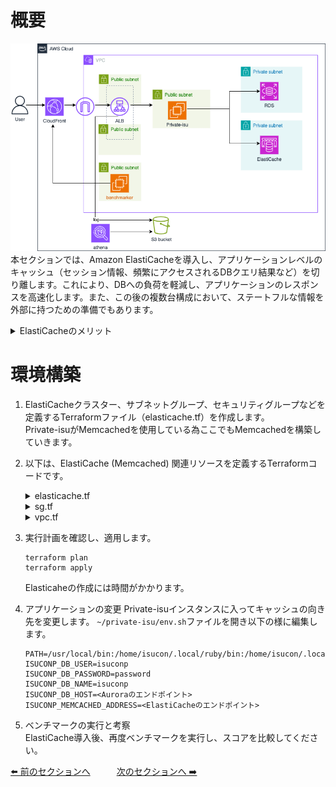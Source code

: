 # 概要
![07](../images/private-isu07.png)  
本セクションでは、Amazon ElastiCacheを導入し、アプリケーションレベルのキャッシュ（セッション情報、頻繁にアクセスされるDBクエリ結果など）を切り離します。これにより、DBへの負荷を軽減し、アプリケーションのレスポンスを高速化します。また、この後の複数台構成において、ステートフルな情報を外部に持つための準備でもあります。

<details>
<summary>ElastiCacheのメリット</summary>
<ul>
<li><strong>高速パフォーマンス:</strong> インメモリデータストアにより、マイクロ秒単位のレイテンシを実現します。</li>
<li><strong>運用負荷軽減:</strong> ハードウェアプロビジョニング、パッチ適用、バックアップなどの管理タスクが自動化されます。</li>
<li><strong>スケーラビリティ:</strong> ニーズに応じてクラスターのノード数やノードタイプを容易に変更できます。</li>
<li><strong>エンジン選択:</strong> Memcached (シンプルなKVS) と Redis (多機能なデータ構造) の2つのエンジンから選択可能です。</li>
<li><strong>高可用性 (Redis):</strong> RedisクラスターモードやマルチAZレプリケーションにより可用性を高められます。</li>
</ul>
</details>

# 環境構築
1. ElastiCacheクラスター、サブネットグループ、セキュリティグループなどを定義するTerraformファイル（elasticache.tf）を作成します。  
    Private-isuがMemcachedを使用している為ここでもMemcachedを構築していきます。

2. 以下は、ElastiCache (Memcached) 関連リソースを定義するTerraformコードです。
    <details>
    <summary>elasticache.tf</summary>

    ```
    resource "aws_elasticache_cluster" "isucon_memcached" {
    cluster_id           = "isucon-memcached"             
    engine               = "memcached"              
    engine_version       = "1.6.22"                 
    node_type            = "cache.t3.micro"         
    num_cache_nodes      = 1                       
    port                 = 11211                    
    parameter_group_name = "default.memcached1.6"   
    subnet_group_name    = aws_elasticache_subnet_group.memcached_subnet_group.name 
    security_group_ids   = [aws_security_group.isucon_memcached_sg.id]
    apply_immediately = true
    tags = {
        Name = "isucon-mem"
    }

    depends_on = [
        aws_elasticache_subnet_group.memcached_subnet_group,
    ]
    }

    # --- ElastiCache サブネットグループの作成 ---
    resource "aws_elasticache_subnet_group" "memcached_subnet_group" {
    name       = "isucon-mem-subnet-group"
    subnet_ids =  [aws_subnet.cache_subnet.id]

    tags = {
        Name = "isucon-mem-subnet-group"
    }
    }
    ```

    </details>

    <details>
    <summary>sg.tf</summary>

    ```
    #memcached用リソース
    resource "aws_security_group" "isucon_memcached_sg" {
        name   = "isucon_memcached_sg"
        vpc_id = aws_vpc.vpc.id
        ingress {
            from_port       = 11211
            to_port         = 11211
            protocol        = "tcp"
            security_groups = [aws_security_group.private_isu_web.id]
        }
    }
    ```
    </details>

    <details>
    <summary>vpc.tf</summary>

    ```
    # memcached用サブネット
    resource "aws_subnet" "cache_subnet" {
        vpc_id = aws_vpc.vpc.id

        availability_zone = "ap-northeast-1c"
        cidr_block        = "10.10.5.0/24"
    }
    ```
    </details>

3. 実行計画を確認し、適用します。
    ```
    terraform plan
    terraform apply
    ```
    Elasticaheの作成には時間がかかります。

4. アプリケーションの変更
    Private-isuインスタンスに入ってキャッシュの向き先を変更します。 `~/private-isu/env.sh`ファイルを開き以下の様に編集します。
     ```
    PATH=/usr/local/bin:/home/isucon/.local/ruby/bin:/home/isucon/.local/node/bin:/home/isucon/.local/python3/bin:/home/isucon/.local/perl/bin:/home/isucon/.local/php/bin:/home/isucon/.local/php/sbin:/home/isucon/.local/go/bin:/home/isucon/.local/scala/bin:/usr/bin/:/bin/:$PATH
    ISUCONP_DB_USER=isuconp
    ISUCONP_DB_PASSWORD=password
    ISUCONP_DB_NAME=isuconp
    ISUCONP_DB_HOST=<Auroraのエンドポイント>
    ISUCONP_MEMCACHED_ADDRESS=<ElastiCacheのエンドポイント>
    ```
5. ベンチマークの実行と考察  
    ElastiCache導入後、再度ベンチマークを実行し、スコアを比較してください。

[⬅️ 前のセクションへ](../06-cloudfront-caching/README.md)　　　[次のセクションへ ➡️](../08-multi-ec2-instances/README.md)